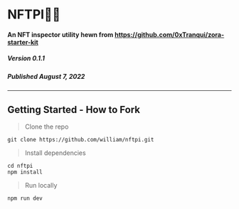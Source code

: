 # NFTPI🕵️‍♂️
#### An NFT inspector utility hewn from https://github.com/0xTranqui/zora-starter-kit
##### Version 0.1.1
##### Published August 7, 2022
---
## Getting Started - How to Fork
> Clone the repo
```
git clone https://github.com/william/nftpi.git
```
> Install dependencies
```
cd nftpi
npm install
```
> Run locally
```
npm run dev
```
